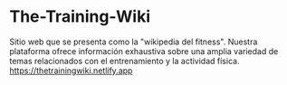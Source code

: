 # The-Training-Wiki
Sitio web que se presenta como la "wikipedia del fitness". Nuestra plataforma ofrece información exhaustiva sobre una amplia variedad de temas relacionados con el entrenamiento y la actividad física.
https://thetrainingwiki.netlify.app
